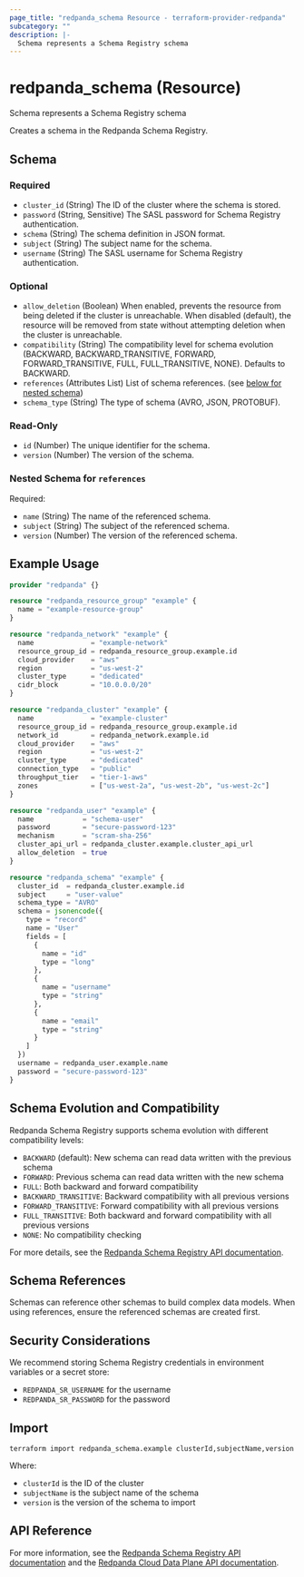 ```yaml
---
page_title: "redpanda_schema Resource - terraform-provider-redpanda"
subcategory: ""
description: |-
  Schema represents a Schema Registry schema
---
```


# redpanda_schema (Resource)

Schema represents a Schema Registry schema

Creates a schema in the Redpanda Schema Registry.

<!-- schema generated by tfplugindocs -->
## Schema

### Required

- `cluster_id` (String) The ID of the cluster where the schema is stored.
- `password` (String, Sensitive) The SASL password for Schema Registry authentication.
- `schema` (String) The schema definition in JSON format.
- `subject` (String) The subject name for the schema.
- `username` (String) The SASL username for Schema Registry authentication.

### Optional

- `allow_deletion` (Boolean) When enabled, prevents the resource from being deleted if the cluster is unreachable. When disabled (default), the resource will be removed from state without attempting deletion when the cluster is unreachable.
- `compatibility` (String) The compatibility level for schema evolution (BACKWARD, BACKWARD_TRANSITIVE, FORWARD, FORWARD_TRANSITIVE, FULL, FULL_TRANSITIVE, NONE). Defaults to BACKWARD.
- `references` (Attributes List) List of schema references. (see [below for nested schema](#nestedatt--references))
- `schema_type` (String) The type of schema (AVRO, JSON, PROTOBUF).

### Read-Only

- `id` (Number) The unique identifier for the schema.
- `version` (Number) The version of the schema.

<a id="nestedatt--references"></a>
### Nested Schema for `references`

Required:

- `name` (String) The name of the referenced schema.
- `subject` (String) The subject of the referenced schema.
- `version` (Number) The version of the referenced schema.

## Example Usage

```terraform
provider "redpanda" {}

resource "redpanda_resource_group" "example" {
  name = "example-resource-group"
}

resource "redpanda_network" "example" {
  name              = "example-network"
  resource_group_id = redpanda_resource_group.example.id
  cloud_provider    = "aws"
  region            = "us-west-2"
  cluster_type      = "dedicated"
  cidr_block        = "10.0.0.0/20"
}

resource "redpanda_cluster" "example" {
  name              = "example-cluster"
  resource_group_id = redpanda_resource_group.example.id
  network_id        = redpanda_network.example.id
  cloud_provider    = "aws"
  region            = "us-west-2"
  cluster_type      = "dedicated"
  connection_type   = "public"
  throughput_tier   = "tier-1-aws"
  zones             = ["us-west-2a", "us-west-2b", "us-west-2c"]
}

resource "redpanda_user" "example" {
  name            = "schema-user"
  password        = "secure-password-123"
  mechanism       = "scram-sha-256"
  cluster_api_url = redpanda_cluster.example.cluster_api_url
  allow_deletion  = true
}

resource "redpanda_schema" "example" {
  cluster_id  = redpanda_cluster.example.id
  subject     = "user-value"
  schema_type = "AVRO"
  schema = jsonencode({
    type = "record"
    name = "User"
    fields = [
      {
        name = "id"
        type = "long"
      },
      {
        name = "username"
        type = "string"
      },
      {
        name = "email"
        type = "string"
      }
    ]
  })
  username = redpanda_user.example.name
  password = "secure-password-123"
}
```

## Schema Evolution and Compatibility

Redpanda Schema Registry supports schema evolution with different compatibility levels:

- `BACKWARD` (default): New schema can read data written with the previous schema
- `FORWARD`: Previous schema can read data written with the new schema  
- `FULL`: Both backward and forward compatibility
- `BACKWARD_TRANSITIVE`: Backward compatibility with all previous versions
- `FORWARD_TRANSITIVE`: Forward compatibility with all previous versions
- `FULL_TRANSITIVE`: Both backward and forward compatibility with all previous versions
- `NONE`: No compatibility checking

For more details, see the [Redpanda Schema Registry API documentation](https://docs.redpanda.com/current/manage/schema-reg/schema-reg-api/).

## Schema References

Schemas can reference other schemas to build complex data models. When using references, ensure the referenced schemas are created first.

## Security Considerations

We recommend storing Schema Registry credentials in environment variables or a secret store:

- `REDPANDA_SR_USERNAME` for the username
- `REDPANDA_SR_PASSWORD` for the password

## Import

```shell
terraform import redpanda_schema.example clusterId,subjectName,version
```

Where:
- `clusterId` is the ID of the cluster
- `subjectName` is the subject name of the schema
- `version` is the version of the schema to import

## API Reference

For more information, see the [Redpanda Schema Registry API documentation](https://docs.redpanda.com/current/manage/schema-reg/schema-reg-api/) and the [Redpanda Cloud Data Plane API documentation](https://docs.redpanda.com/api/cloud-dataplane-api/).